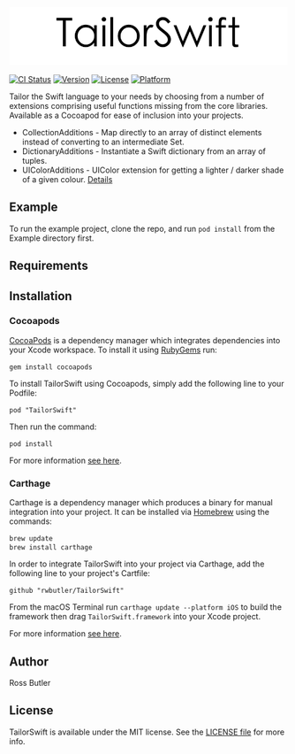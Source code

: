 ![TailorSwift](https://github.com/rwbutler/TailorSwift/raw/master/TailorSwift.png)

[![CI Status](http://img.shields.io/travis/rwbutler/TailorSwift.svg?style=flat)](https://travis-ci.org/rwbutler/TailorSwift)
[![Version](https://img.shields.io/cocoapods/v/TailorSwift.svg?style=flat)](http://cocoapods.org/pods/TailorSwift)
[![License](https://img.shields.io/cocoapods/l/TailorSwift.svg?style=flat)](http://cocoapods.org/pods/TailorSwift)
[![Platform](https://img.shields.io/cocoapods/p/TailorSwift.svg?style=flat)](http://cocoapods.org/pods/TailorSwift)

Tailor the Swift language to your needs by choosing from a number of extensions comprising useful functions missing from the core libraries. Available as a Cocoapod for ease of inclusion into your projects.


* CollectionAdditions - Map directly to an array of distinct elements instead of converting to an intermediate Set.
* DictionaryAdditions - Instantiate a Swift dictionary from an array of tuples.
* UIColorAdditions - UIColor extension for getting a lighter / darker shade of a given colour. [Details](https://medium.com/@rwbutler/uicolor-extension-for-getting-a-lighter-darker-shade-of-a-given-colour-b1a57931f730)

## Example

To run the example project, clone the repo, and run `pod install` from the Example directory first.

## Requirements

## Installation
### Cocoapods

[CocoaPods](http://cocoapods.org) is a dependency manager which integrates dependencies into your Xcode workspace. To install it using [RubyGems](https://rubygems.org/) run:

```
gem install cocoapods
```

To install TailorSwift using Cocoapods, simply add the following line to your Podfile:

```
pod "TailorSwift"
```

Then run the command:

```
pod install
```

For more information [see here](https://cocoapods.org/#getstarted).

### Carthage

Carthage is a dependency manager which produces a binary for manual integration into your project. It can be installed via [Homebrew](https://brew.sh/) using the commands:

```
brew update
brew install carthage
```

In order to integrate TailorSwift into your project via Carthage, add the following line to your project's Cartfile:

```
github "rwbutler/TailorSwift"
```

From the macOS Terminal run `carthage update --platform iOS` to build the framework then drag `TailorSwift.framework` into your Xcode project.

For more information [see here](https://github.com/Carthage/Carthage#quick-start).

## Author

Ross Butler

## License

TailorSwift is available under the MIT license. See the [LICENSE file](./LICENSE) for more info.
